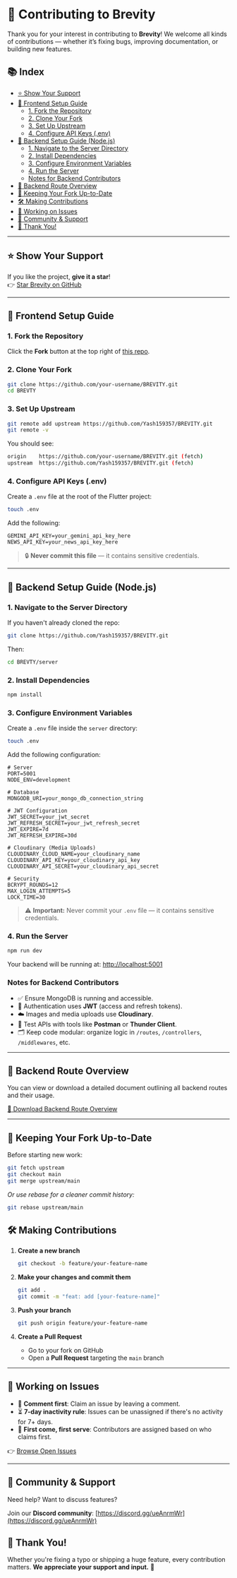 # 🌟 Contributing to Brevity

Thank you for your interest in contributing to **Brevity**! We welcome all kinds of contributions — whether it’s fixing bugs, improving documentation, or building new features.

## 📚 Index

- [⭐ Show Your Support](#show-your-support)
- [🚀 Frontend Setup Guide](#frontend-setup-guide)
  - [1. Fork the Repository](#1-fork-the-repository)
  - [2. Clone Your Fork](#2-clone-your-fork)
  - [3. Set Up Upstream](#3-set-up-upstream)
  - [4. Configure API Keys (.env)](#4-configure-api-keys-env)
- [🧱 Backend Setup Guide (Node.js)](#backend-setup-guide-nodejs)
  - [1. Navigate to the Server Directory](#1-navigate-to-the-server-directory)
  - [2. Install Dependencies](#2-install-dependencies)
  - [3. Configure Environment Variables](#3-configure-environment-variables)
  - [4. Run the Server](#4-run-the-server)
  - [Notes for Backend Contributors](#notes-for-backend-contributors)
- [📍 Backend Route Overview](#backend-route-overview)
- [🔁 Keeping Your Fork Up-to-Date](#keeping-your-fork-up-to-date)
- [🛠️ Making Contributions](#making-contributions)
- [🧩 Working on Issues](#working-on-issues)
- [💬 Community & Support](#community--support)
- [🙌 Thank You!](#thank-you)

---

## ⭐ Show Your Support <a id="show-your-support"></a>

If you like the project, **give it a star**!  
👉 [Star Brevity on GitHub](https://github.com/Yash159357/BREVITY)

---

## 🚀 Frontend Setup Guide <a id="frontend-setup-guide"></a>

### 1. Fork the Repository <a id="1-fork-the-repository"></a>

Click the **Fork** button at the top right of [this repo](https://github.com/Yash159357/BREVITY).

### 2. Clone Your Fork <a id="2-clone-your-fork"></a>

```bash
git clone https://github.com/your-username/BREVITY.git
cd BREVTY
````

### 3. Set Up Upstream <a id="3-set-up-upstream"></a>

```bash
git remote add upstream https://github.com/Yash159357/BREVITY.git
git remote -v
```

You should see:

```bash
origin    https://github.com/your-username/BREVITY.git (fetch)
upstream  https://github.com/Yash159357/BREVITY.git (fetch)
```

### 4. Configure API Keys (.env) <a id="4-configure-api-keys-env"></a>

Create a `.env` file at the root of the Flutter project:

```bash
touch .env
```

Add the following:

```env
GEMINI_API_KEY=your_gemini_api_key_here
NEWS_API_KEY=your_news_api_key_here
```

> 🔒 **Never commit this file** — it contains sensitive credentials.

---

## 🧱 Backend Setup Guide (Node.js) <a id="backend-setup-guide-nodejs"></a>

### 1. Navigate to the Server Directory <a id="1-navigate-to-the-server-directory"></a>

If you haven't already cloned the repo:

```bash
git clone https://github.com/Yash159357/BREVITY.git
```

Then:

```bash
cd BREVTY/server
```

### 2. Install Dependencies <a id="2-install-dependencies"></a>

```bash
npm install
```

### 3. Configure Environment Variables <a id="3-configure-environment-variables"></a>

Create a `.env` file inside the `server` directory:

```bash
touch .env
```

Add the following configuration:

```env
# Server
PORT=5001
NODE_ENV=development

# Database
MONGODB_URI=your_mongo_db_connection_string

# JWT Configuration
JWT_SECRET=your_jwt_secret
JWT_REFRESH_SECRET=your_jwt_refresh_secret
JWT_EXPIRE=7d
JWT_REFRESH_EXPIRE=30d

# Cloudinary (Media Uploads)
CLOUDINARY_CLOUD_NAME=your_cloudinary_name
CLOUDINARY_API_KEY=your_cloudinary_api_key
CLOUDINARY_API_SECRET=your_cloudinary_api_secret

# Security
BCRYPT_ROUNDS=12
MAX_LOGIN_ATTEMPTS=5
LOCK_TIME=30
```

> ⚠️ **Important:** Never commit your `.env` file — it contains sensitive credentials.

### 4. Run the Server <a id="4-run-the-server"></a>

```bash
npm run dev
```

Your backend will be running at:
[http://localhost:5001](http://localhost:5001)

### Notes for Backend Contributors <a id="notes-for-backend-contributors"></a>

* ✅ Ensure MongoDB is running and accessible.
* 🔐 Authentication uses **JWT** (access and refresh tokens).
* ☁️ Images and media uploads use **Cloudinary**.
* 🧪 Test APIs with tools like **Postman** or **Thunder Client**.
* 🗂️ Keep code modular: organize logic in `/routes`, `/controllers`, `/middlewares`, etc.

---

## 📍 Backend Route Overview <a id="backend-route-overview"></a>

You can view or download a detailed document outlining all backend routes and their usage.

[📄 Download Backend Route Overview](.github/assets/backend_route_overview.docx)

---

## 🔁 Keeping Your Fork Up-to-Date <a id="keeping-your-fork-up-to-date"></a>

Before starting new work:

```bash
git fetch upstream
git checkout main
git merge upstream/main
```

*Or use rebase for a cleaner commit history:*

```bash
git rebase upstream/main
```

## 🛠️ Making Contributions <a id="making-contributions"></a>

1. **Create a new branch**

   ```bash
   git checkout -b feature/your-feature-name
   ```

2. **Make your changes and commit them**

   ```bash
   git add .
   git commit -m "feat: add [your-feature-name]"
   ```

3. **Push your branch**

   ```bash
   git push origin feature/your-feature-name
   ```

4. **Create a Pull Request**

   * Go to your fork on GitHub
   * Open a **Pull Request** targeting the `main` branch

---

## 🧩 Working on Issues <a id="working-on-issues"></a>

* 💬 **Comment first**: Claim an issue by leaving a comment.
* ⏳ **7-day inactivity rule**: Issues can be unassigned if there's no activity for 7+ days.
* 🥇 **First come, first serve**: Contributors are assigned based on who claims first.

👉 [Browse Open Issues](https://github.com/Yash159357/BREVITY/issues)

---

## 💬 Community & Support <a id="community--support"></a>

Need help? Want to discuss features?

Join our **Discord community**:
[https://discord.gg/ueAnrmWr](https://discord.gg/ueAnrmWr)

## 🙌 Thank You! <a id="thank-you"></a>

Whether you're fixing a typo or shipping a huge feature, every contribution matters.
**We appreciate your support and input.** 🎉
